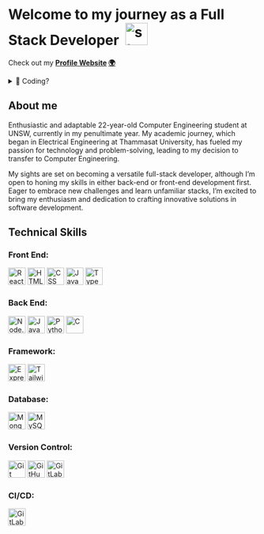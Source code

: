 # Welcome to my journey as a Full Stack Developer &nbsp;<img width="45" src="https://github.com/PhotKosee/PhotKosee/assets/114990364/2b51ca02-1590-464d-adfd-28754855d2a4" alt="stack" title="stack"/>

Check out my **[Profile Website](https://photkosee.github.io/profile-react) [🌍](https://photkosee.github.io/profile-react/)**

<details>
<summary>👾 Coding?</summary>

<br>Sometimes I do **[LeetCode](https://leetcode.com/peachkosee/)**, sometimes I do **[HackerRank](https://www.hackerrank.com/kosee_phot?hr_r=1)** <br>
> [Fun fact](https://www.youtube.com/watch?v=dQw4w9WgXcQ)

</details>

## About me

Enthusiastic and adaptable 22-year-old Computer Engineering student at UNSW, currently in my penultimate year. My academic journey, which began in Electrical Engineering at Thammasat University, has fueled my passion for technology and problem-solving, leading to my decision to transfer to Computer Engineering.

My sights are set on becoming a versatile full-stack developer, although I’m open to honing my skills in either back-end or front-end development first. Eager to embrace new challenges and learn unfamiliar stacks, I’m excited to bring my enthusiasm and dedication to crafting innovative solutions in software development.

## Technical Skills
### Front End:
<div>
	<img width="35" src="https://cdn.jsdelivr.net/gh/devicons/devicon/icons/react/react-original.svg" alt="React" title="React" />
	<img width="35" src="https://cdn.jsdelivr.net/gh/devicons/devicon/icons/html5/html5-original.svg" alt="HTML" title="HTML"/>
	<img width="35" src="https://cdn.jsdelivr.net/gh/devicons/devicon/icons/css3/css3-original.svg" alt="CSS" title="CSS"/>
	<img width="35" src="https://cdn.jsdelivr.net/gh/devicons/devicon/icons/javascript/javascript-original.svg" alt="JavaScript" title="JavaScript"/>
	<img width="35" src="https://cdn.jsdelivr.net/gh/devicons/devicon/icons/typescript/typescript-original.svg" alt="TypeScript" title="TypeScript"/>
</div>

### Back End:
<div>
	<img width="35" src="https://cdn.jsdelivr.net/gh/devicons/devicon/icons/nodejs/nodejs-original.svg" alt="Node.js" title="Node.js"/>
	<img width="35" src="https://cdn.jsdelivr.net/gh/devicons/devicon/icons/java/java-original.svg" alt="Java" title="Java"/>
	<img width="35" src="https://cdn.jsdelivr.net/gh/devicons/devicon/icons/python/python-original.svg" alt="Python" title="Python"/>
	<img width="35" src="https://cdn.jsdelivr.net/gh/devicons/devicon/icons/c/c-original.svg" alt="C" title="C"/>
</div>

### Framework:
<div>
	<img width="35" src="https://cdn.jsdelivr.net/gh/devicons/devicon/icons/express/express-original.svg" alt="Express" title="Express"/>
	<img width="35" src="https://cdn.jsdelivr.net/gh/devicons/devicon/icons/tailwindcss/tailwindcss-plain.svg" alt="TailwindCSS" title="TailwindCSS"/>
</div>

### Database:
<div>
	<img width="35" src="https://cdn.jsdelivr.net/gh/devicons/devicon/icons/mongodb/mongodb-original.svg" alt="MongoDB" title="MongoDB"/>
	<img width="35" src="https://cdn.jsdelivr.net/gh/devicons/devicon/icons/mysql/mysql-original-wordmark.svg" alt="MySQL" title="MySQL"/>
</div>

### Version Control:
<div>
	<img width="35" src="https://cdn.jsdelivr.net/gh/devicons/devicon/icons/git/git-original.svg" alt="Git" title="Git"/>
  	<img width="35" src="https://cdn.jsdelivr.net/gh/devicons/devicon/icons/github/github-original.svg" alt="GitHub" title="GitHub"/>
  	<img width="35" src="https://cdn.jsdelivr.net/gh/devicons/devicon/icons/gitlab/gitlab-original.svg" alt="GitLab" title="GitLab"/>
</div>

### CI/CD:
<div>
  	<img width="35" src="https://cdn.jsdelivr.net/gh/devicons/devicon/icons/gitlab/gitlab-original.svg" alt="GitLab" title="GitLab"/>
</div>
